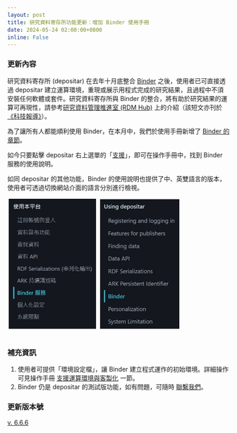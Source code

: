 ```yaml
---
layout: post
title: 研究資料寄存所功能更新：增加 Binder 使用手冊
date: 2024-05-24 02:00:00+0800
inline: False
---
```


### 更新內容
研究資料寄存所 (depositar) 在去年十月底整合 [Binder](https://binder.depositar.io/) 之後，使用者已可直接透過 depositar 建立運算環境，重現或展示用程式完成的研究結果，且過程中不須安裝任何軟體或套件。研究資料寄存所與 Binder 的整合，將有助於研究結果的運算可再現性，請參考[研究資料管理推進室 (RDM Hub)](https://rdm.depositar.io/zh_TW/news/20240315-computational-reproducibility-with-binder/) 上的介紹（該短文亦刊於[《科技報導》](https://www.scimonth.com.tw/archives/8841)）。

為了讓所有人都能順利使用 Binder，在本月中，我們於使用手冊新增了 [Binder 的章節](https://docs.depositar.io/zh-tw/6.6.6/user-guide/binder.html#)。

如今只要點擊 depositar 右上選單的「[支援](https://data.depositar.io/zh_Hant_TW/help)」，即可在操作手冊中，找到 Binder 服務的使用說明。

如同 depositar 的其他功能，Binder 的使用說明也提供了中、英雙語言的版本，使用者可透過切換網站介面的語言分別進行檢視。

<div class="row" style="margin-bottom:35px;">
  <div class="col-8"> <img src="/assets/img/news/2024-05-24_Binder-menu.jpg" alt="binder-zh" height="300px">
<img src="/assets/img/news/2024-05-24_Binder-menu-en.jpg" alt="binder-en" height="300px"></div>       
</div>


### 補充資訊
1. 使用者可提供「環境設定檔」，讓 Binder 建立程式運作的初始環境。詳細操作可見操作手冊 [支援運算環境與客製化](https://docs.depositar.io/zh-tw/6.6.6/user-guide/binder.html#id6) 一節。
2. Binder 仍是 depositar 的測試版功能，如有問題，可隨時 [聯繫我們](mailto:data.contact@depositar.io)。

### 更新版本號
[v. 6.6.6](https://docs.depositar.io/en/stable/changelog.html#v6-6-6-2024-05-15)

